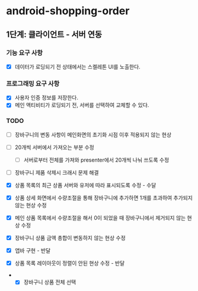# android-shopping-order

## 1단계:  클라이언트 - 서버 연동

### 기능 요구 사항

-[x] 데이터가 로딩되기 전 상태에서는 스켈레톤 UI를 노출한다.

### 프로그래밍 요구 사항

-[x] 사용자 인증 정보를 저장한다.
-[x] 메인 액티비티가 로딩되기 전, 서버를 선택하여 교체할 수 있다.

### TODO

- [ ] 장바구니의 변동 사항이 메인화면의 초기화 시점 이후 적용되지 않는 현상
- [ ] 20개씩 서버에서 가져오는 부분 수정
  - [ ] 서버로부터 전체를 가져와 presenter에서 20개씩 나눠 쓰도록 수정
- [ ] 장바구니 제품 삭제시 크래시 문제 해결 

- [x] 상품 목록의 최근 상품 서버와 유저에 따라 표시되도록 수정 - 수달
- [x] 상품 상세 화면에서 수량조절을 통해 장바구니에 추가하면 1개를 초과하여 추가되지 않는 현상 수정
- [x] 메인 상품 목록에서 수량조절을 해서 0이 되었을 때 장바구니에서 제거되지 않는 현상 수정
- [x] 장바구니 상품 금액 총합이 변동하지 않는 현상 수정
- [x] 앱바 구현 - 반달
- [x] 상품 목록 레이아웃이 정렬이 안된 현상 수정 - 반달
- - [x] 장바구니 상품 전체 선택
